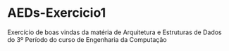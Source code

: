 # AEDs-Exercicio1
Exercício de boas vindas da matéria de Arquitetura e Estruturas de Dados do 3º Período do curso de Engenharia da Computação
